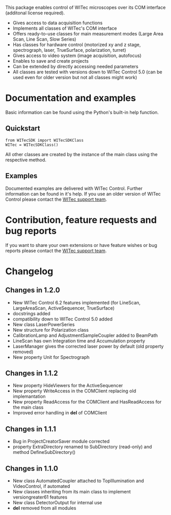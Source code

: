 This package enables control of WITec microscopes over its COM interface (additonal license required).

- Gives access to data acquisition functions
- Implements all classes of WITec's COM interface
- Offers ready-to-use classes for main measurement modes (Large Area Scan, Line Scan, Slow Series)
- Has classes for hardware control (motorized xy and z stage, spectrograph, laser, TrueSurface, polarization, turret)
- Gives access to video system (image acquisition, autofocus)
- Enables to save and create projects
- Can be extended by directly accessing needed parameters
- All classes are tested with versions down to WITec Control 5.0 (can be used even for older version but not all classes might work)

# Documentation and examples

Basic information can be found using the Python's built-in help function.

## Quickstart

```
from WITecSDK import WITecSDKClass
WITec = WITecSDKClass()
```

All other classes are created by the instance of the main class using the respective method.

## Examples

Documented examples are delivered with WITec Control. Further information can be found in it's help. If you use an older version of WITec Control please contact the [WITec support team](https://raman.oxinst.com/contact).

# Contribution, feature requests and bug reports

If you want to share your own extensions or have feature wishes or bug reports please contact the [WITec support team](https://raman.oxinst.com/contact).

# Changelog

## Changes in 1.2.0

- New WITec Control 6.2 features implemented (for LineScan, LargeAreaScan, ActiveSequencer, TrueSurface)
- docstrings added
- compatibility down to WITec Control 5.0 added
- New class LaserPowerSeries
- New structure for Polarization class
- CalibrationLamp and AdjustmentSampleCoupler added to BeamPath
- LineScan has own Integration time and Accumulation property
- LaserManager gives the corrected laser power by default (old property removed)
- New property Unit for Spectrograph

## Changes in 1.1.2

- New property HideViewers for the ActiveSequencer
- New property WriteAccess in the COMClient replacing old implemantation
- New property ReadAccess for the COMClient and HasReadAccess for the main class
- Improved error handling in __del__ of COMClient

## Changes in 1.1.1

- Bug in ProjectCreatorSaver module corrected
- property ExtraDirectory renamed to SubDirectory (read-only) and method DefineSubDirectory()

## Changes in 1.1.0

- New class AutomatedCoupler attached to TopIllumination and VideoControl, if automated
- New classes inheriting from its main class to implement versiongreater61 features
- New class DetectorOutput for internal use
- __del__ removed from all modules
